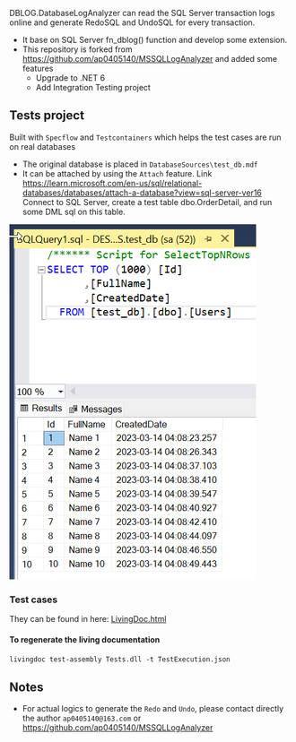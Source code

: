 DBLOG.DatabaseLogAnalyzer can read the SQL Server transaction logs online and generate RedoSQL and UndoSQL for every transaction. 
- It base on SQL Server fn_dblog() function and develop some extension.
- This repository is forked from https://github.com/ap0405140/MSSQLLogAnalyzer and added some features
   - Upgrade to .NET 6
   - Add Integration Testing project

## Tests project
Built with `Specflow` and `Testcontainers` which helps the test cases are run on real databases
- The original database is placed in `DatabaseSources\test_db.mdf`
- It can be attached by using the `Attach` feature. Link https://learn.microsoft.com/en-us/sql/relational-databases/databases/attach-a-database?view=sql-server-ver16
Connect to SQL Server, create a test table dbo.OrderDetail, and run some DML sql on this table.

![img.png](img.png)

### Test cases
They can be found in here:
[LivingDoc.html](LivingDoc.html)

#### To regenerate the living documentation
```
livingdoc test-assembly Tests.dll -t TestExecution.json
```

## Notes
- For actual logics to generate the `Redo` and `Undo`, please contact directly the author `ap0405140@163.com` or https://github.com/ap0405140/MSSQLLogAnalyzer
